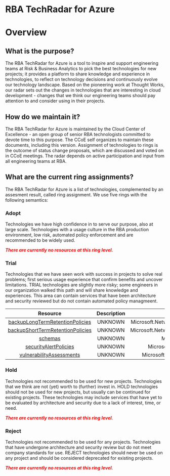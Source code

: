 
RBA TechRadar for Azure
=======================

# Overview

## What is the purpose?


The RBA TechRadar for Azure is a tool to inspire and support engineering teams at Risk & Business Analytics to pick the best technologies for new projects; it provides a platform to share knowledge and experience in technologies, to reflect on technology decisions and continuously evolve our technology landscape.  Based on the pioneering work at Thought Works, our radar sets out the changes in technologies that are interesting in cloud development - changes that we think our engineering teams should pay attention to and consider using in their projects.
## How do we maintain it?


The RBA TechRadar for Azure is maintained by the Cloud Center of Excellence - an open group of senior RBA technologists committed to devote time to this purpose.  The CCoE self organizes to maintain these documents, including this version.  Assignment of technologies to rings is the outcome of status change proposals, which are discussed and voted on in CCoE meetings.  The radar depends on active participation and input from all engineering teams at RBA.
## What are the current ring assignments?


The RBA TechRadar for Azure is a list of technologies, complemented by an assesment result, called ring assignment.  We use five rings with the following semantics:
### Adopt


Technologies we have high confidence in to serve our purpose, also at large scale.  Technologies with a usage culture in the RBA production environment, low risk, automated policy enforcement and are recommended to be widely used.  
  
***<font color="red"> There are currently no resources at this ring level. </font>***
### Trial


Technologies that we have seen work with success in projects to solve real problems;  first serious usage experience that confirm benefits and uncover limitations.  TRIAL technologies are slightly more risky; some engineers in our organization walked this path and will share knowledge and experiences.  This area can contain services that have been architecture and security reviewed but do not contain automated policy managmeent.  

|Resource|Description|Path|Status|
| :---: | :---: | :---: | :---: |
|[backupLongTermRetentionPolicies](https://github.com/openrba/python-azure-techradar/blob/master/Microsoft.Network/managedInstances/databases/backupLongTermRetentionPolicies)|UNKNOWN|Microsoft.Network/managedInstances/databases/backupLongTermRetentionPolicies|TRIAL|
|[backupShortTermRetentionPolicies](https://github.com/openrba/python-azure-techradar/blob/master/Microsoft.Network/managedInstances/databases/backupShortTermRetentionPolicies)|UNKNOWN|Microsoft.Network/managedInstances/databases/backupShortTermRetentionPolicies|TRIAL|
|[schemas](https://github.com/openrba/python-azure-techradar/blob/master/Microsoft.Network/managedInstances/databases/schemas)|UNKNOWN|Microsoft.Network/managedInstances/databases/schemas|TRIAL|
|[securityAlertPolicies](https://github.com/openrba/python-azure-techradar/blob/master/Microsoft.Network/managedInstances/databases/securityAlertPolicies)|UNKNOWN|Microsoft.Network/managedInstances/databases/securityAlertPolicies|TRIAL|
|[vulnerabilityAssessments](https://github.com/openrba/python-azure-techradar/blob/master/Microsoft.Network/managedInstances/databases/vulnerabilityAssessments)|UNKNOWN|Microsoft.Network/managedInstances/databases/vulnerabilityAssessments|TRIAL|

### Hold


Technologies not recommended to be used for new projects. Technologies that we think are not (yet) worth to (further) invest in.  HOLD technologies should not be used for new projects, but usually can be continued for existing projects.  These technologies may include services that have yet to be evaluated by architecture and security due to a lack of interest, time, or need.  
  
***<font color="red"> There are currently no resources at this ring level. </font>***
### Reject


Technologies not recommended to be used for any projects. Technologies that have undergone architecture and security review but do not meet company standards for use.  REJECT technologies should never be used on any project and should be considered deprecated for existing projects.  
  
***<font color="red"> There are currently no resources at this ring level. </font>***